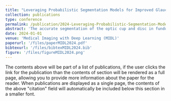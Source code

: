 ```yaml
---
title: "Leveraging Probabilistic Segmentation Models for Improved Glaucoma Diagnosis: A Clinical Pipeline Approach"
collection: publications
type: conference
permalink: /publication/2024-Leveraging-Probabilistic-Segmentation-Models-for-Improved-Glaucoma-Diagnosis-A-Clinical-Pipeline-Approach
abstract: 'The accurate segmentation of the optic cup and disc in fundus images is essential for diagnostic processes such as glaucoma detection. The inherent ambiguity in locating these structures often poses a significant challenge, leading to potential misdiagnosis. To model such ambiguities, numerous probabilistic segmentation models have been proposed. In this paper, we investigate the integration of these probabilistic segmentation models into a multistage pipeline closely resembling clinical practice. Our findings indicate that leveraging the uncertainties provided by these models substantially enhances the quality of glaucoma diagnosis compared to relying on a single segmentation only.'
date: 2024-01-01
venue: 'Medical Imaging with Deep Learning (MIDL)'
paperurl: '/files/paperMIDL2024.pdf'
bibtexurl: '/files/bibtexMIDL2024.bib'
figure: '/files/figureMIDL2024.png'
---
```

The contents above will be part of a list of publications, if the user clicks the link for the publication than the contents of section will be rendered as a full page, allowing you to provide more information about the paper for the reader. When publications are displayed as a single page, the contents of the above "citation" field will automatically be included below this section in a smaller font.

